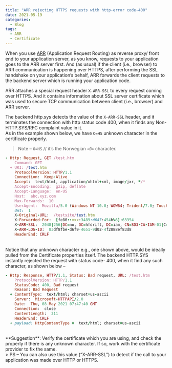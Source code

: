 ```yaml
---
title: "ARR rejecting HTTPS requests with http-error code-400"
date: 2021-05-19
categories:
  - Blog
tags:
  - ARR
  - Certificate
---
```


When you use [ARR](https://www.iis.net/downloads/microsoft/application-request-routing) (Application Request Routing) as reverse proxy/ front end to your application server, as you know, requests to your application goes to the ARR server first. And (as usual) if the client (i.e., browser) to ARR communication is happening over HTTPS, after performing the SSL handshake on your application’s behalf, ARR forwards the client requests to the backend server which is running your application code. 



ARR attaches a special request header `X-ARR-SSL` to every request coming over HTTPS. And it contains information about SSL server certificate which was used to secure TCP communication between client (i.e., browser) and ARR server. 


The backend http.sys detects the value of the `X-ARR-SSL` header, and it terminates the connection with http status code 400, when it finds any Non-HTTP.SYS/RFC complaint value in it.
<br/>
As in the example shown below, we have `O=HS` unknown character in the certificate properly.
> Note – `O=HS` // it’s the Norwegian `«Ø»` character.

```ruby
- Http: Request, GET /test.htm
    Command: GET
  + URI: /test.htm
    ProtocolVersion: HTTP/1.1
    Connection:  Keep-Alive
    Accept:  text/html, application/xhtml+xml, image/jxr, */*
    Accept-Encoding:  gzip, deflate
    Accept-Language:  en-US
    Host:  abc.xyz.com
    Max-Forwards:  10
    UserAgent:  Mozilla/5.0 (Windows NT 10.0; WOW64; Trident/7.0; Touch; rv:11.0) like Gecko
    dnt:  1
    X-Original-URL:  /testsite/test.htm
    X-Forwarded-For:  [fe80::xxx:3489:d647:454b%6]:63354
    X-ARR-SSL:  2048|256|DC=no, DC=hfdrift, DC=iam, CN=SD3-CA-IAM-01|C=NO, L=Drammen, O=HS, OU=STHF, CN=abc.xyz.com
    X-ARR-LOG-ID:  83df8fbe-d6f9-4651-9d02-4f2888ef83d8
    HeaderEnd: CRLF
```
<br/>
Notice that any unknown character e.g., one shown above, would be ideally pulled from the Certificate properties itself. The backend HTTP.SYS instantly rejected the request with status code- 400, when it find any such character, as shown below – 

```ruby
- Http: Response, HTTP/1.1, Status: Bad request, URL: /test.htm
    ProtocolVersion: HTTP/1.1
    StatusCode: 400, Bad request
    Reason: Bad Request
  + ContentType:  text/html; charset=us-ascii
    Server:  Microsoft-HTTPAPI/2.0
    Date:  Thu, 08 May 2021 07:47:40 GMT
    Connection:  close
    ContentLength:  311
    HeaderEnd: CRLF
  + payload: HttpContentType =  text/html; charset=us-ascii
```
<br/>
**Suggestion**: Verify the certificate which you are using, and check the properly if there is any unknown character. If so, work with the certificate provider to fix the same.

<br/>
> PS – You can also use this value (“X-ARR-SSL”) to detect if the call to your application was made over HTTP or HTTPS. 

